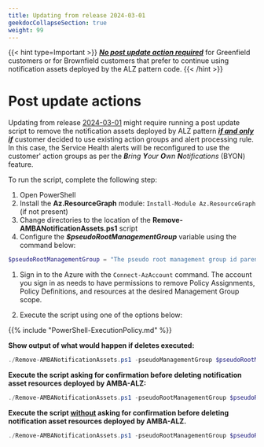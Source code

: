 ```yaml
---
title: Updating from release 2024-03-01
geekdocCollapseSection: true
weight: 99
---
```

{{< hint type=Important >}}
<ins>***No post update action required***</ins> for Greenfield customers or for Brownfield customers that prefer to continue using notification assets deployed by the ALZ pattern code.
{{< /hint >}}

# Post update actions

Updating from release [2024-03-01](../../Whats-New#2024-03-01) might require running a post update script to remove the notification assets deployed by ALZ pattern <ins>***if and only if***</ins> customer decided to use existing action groups and alert processing rule. In this case, the Service Health alerts will be reconfigured to use the customer' action groups as per the _**B**ring **Y**our **O**wn **N**otifications_ (BYON) feature.

To run the script, complete the following step:

  1. Open PowerShell
  2. Install the **Az.ResourceGraph** module: `Install-Module Az.ResourceGraph` (if not present)
  3. Change directories to the location of the **Remove-AMBANotificationAssets.ps1** script
  4. Configure the ***$pseudoRootManagementGroup*** variable using the command below:

  ```powershell
  $pseudoRootManagementGroup = "The pseudo root management group id parenting the identity, management and connectivity management groups"
  ```

  1. Sign in to the Azure with the `Connect-AzAccount` command. The account you sign in as needs to have permissions to remove Policy Assignments, Policy Definitions, and resources at the desired Management Group scope.

  2. Execute the script using one of the options below:

  {{% include "PowerShell-ExecutionPolicy.md" %}}

  **Show output of what would happen if deletes executed:**

  ```powershell
  ./Remove-AMBANotificationAssets.ps1 -pseudoManagementGroup $pseudoRootManagementGroup -WhatIf
  ```

  **Execute the script asking for confirmation before deleting notification asset resources deployed by AMBA-ALZ:**

  ```powershell
  ./Remove-AMBANotificationAssets.ps1 -pseudoRootManagementGroup $pseudoRootManagementGroup
  ```

  **Execute the script <ins>without</ins> asking for confirmation before deleting notification asset resources deployed by AMBA-ALZ.**

  ```powershell
  ./Remove-AMBANotificationAssets.ps1 -pseudoRootManagementGroup $pseudoRootManagementGroup -Confirm:$false
  ```
